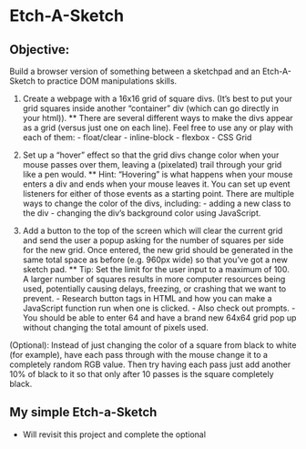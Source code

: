 # Etch-A-Sketch

## Objective:

Build a browser version of something between a sketchpad and an Etch-A-Sketch to practice DOM manipulations skills.

1. Create a webpage with a 16x16 grid of square divs. (It’s best to put your grid squares inside another “container” div (which can go directly in your html)).
   \*\* There are several different ways to make the divs appear as a grid (versus just one on each line). Feel free to use any or play with each of them: - float/clear - inline-block - flexbox - CSS Grid

2. Set up a “hover” effect so that the grid divs change color when your mouse passes over them, leaving a (pixelated) trail through your grid like a pen would.
   \*\* Hint: “Hovering” is what happens when your mouse enters a div and ends when your mouse leaves it. You can set up event listeners for either of those events as a starting point.
   There are multiple ways to change the color of the divs, including: - adding a new class to the div - changing the div’s background color using JavaScript.

3. Add a button to the top of the screen which will clear the current grid and send the user a popup asking for the number of squares per side for the new grid. Once entered, the new grid should be generated in the same total space as before (e.g. 960px wide) so that you’ve got a new sketch pad.
   \*\* Tip: Set the limit for the user input to a maximum of 100. A larger number of squares results in more computer resources being used, potentially causing delays, freezing, or crashing that we want to prevent. - Research button tags in HTML and how you can make a JavaScript function run when one is clicked. - Also check out prompts. - You should be able to enter 64 and have a brand new 64x64 grid pop up without changing the total amount of pixels used.

(Optional): Instead of just changing the color of a square from black to white (for example), have each pass through with the mouse change it to a completely random RGB value. Then try having each pass just add another 10% of black to it so that only after 10 passes is the square completely black.

## My simple Etch-a-Sketch

- Will revisit this project and complete the optional

